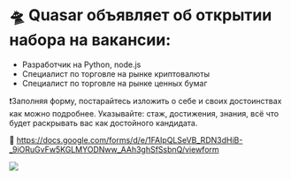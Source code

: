 # 🛸 Quasar объявляет об открытии набора на вакансии:

+ Разработчик на Python, node.js 
+ Специалист по торговле на рынке криптовалюты
+ Специалист по торговле на рынке ценных бумаг

❗Заполняя форму, постарайтесь изложить о себе и своих достоинствах как можно подробнее. Указывайте: стаж, достижения, знания, всё что будет раскрывать вас как достойного кандидата.

📌 https://docs.google.com/forms/d/e/1FAIpQLSeVB_RDN3dHiB-_9iORuGvFw5KGLMYODNww_AAh3ghSfSsbnQ/viewform

![](https://sun9-84.userapi.com/impg/BgQVA_RvGbKXwd6CVah_PiOg_7_S3WUBq2q2rQ/QROtJjBI5AY.jpg?size=2267x1134&quality=96&sign=b962abf10e8448ea8d909631e4d62ece&type=album)
